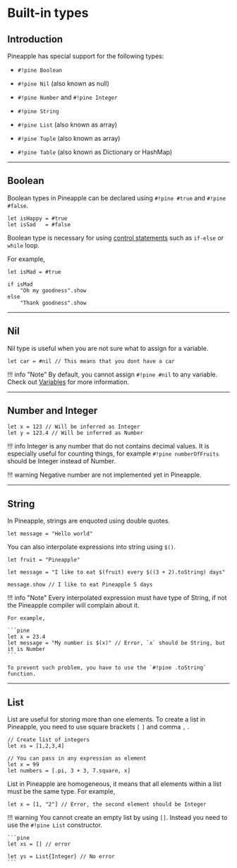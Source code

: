 # Built-in types

## Introduction

Pineapple has special support for the following types:

- `#!pine Boolean`

- `#!pine Nil` (also known as null)

- `#!pine Number` and `#!pine Integer` 

- `#!pine String`

- `#!pine List` (also known as array)

- `#!pine Tuple` (also known as array)

- `#!pine Table` (also known as Dictionary or HashMap)

---

## Boolean

Boolean types in Pineapple can be declared using `#!pine #true` and `#!pine #false`.  

```pine
let isHappy = #true
let isSad   = #false
```

Boolean type is necessary for using [control statements](./025-ControlFlowStatements.md) such as `if-else` or `while` loop.

For example,

```pine
let isMad = #true

if isMad 
    "Oh my goodness".show
else
    "Thank goodness".show
```

---

## Nil

Nil type is useful when you are not sure what to assign for a variable.

```pine
let car = #nil // This means that you dont have a car
```

!!! info "Note"
    By default, you cannot assign `#!pine #nil` to any variable. Check out [Variables](./020-Variables.md) for more information.

--- 

## Number and Integer

```pine
let x = 123 // Will be inferred as Integer
let y = 123.4 // Will be inferred as Number
```

!!! info
    Integer is any number that do not contains decimal values. It is especially useful for counting things, for example `#!pine numberOfFruits` should be Integer instead of Number.

!!! warning
    Negative number are not implemented yet in Pineapple.

--- 

## String

In Pineapple, strings are enquoted using double quotes.

```pine
let message = "Hello world"
```

You can also interpolate expressions into string using `$()`. 

```pine
let fruit = "Pineapple"

let message = "I like to eat $(fruit) every $((3 + 2).toString) days"

message.show // I like to eat Pineapple 5 days
```

!!! info "Note"
    Every interpolated expression must have type of String, if not the Pineapple compiler will complain about it.  

    For example,
    
    ```pine
    let x = 23.4
    let message = "My number is $(x)" // Error, `x` should be String, but it is Number
    ```

    To prevent such problem, you have to use the `#!pine .toString` function.
--- 

## List

List are useful for storing more than one elements. To create a list in Pineapple, you need to use square brackets `[` `]` and comma `,` .

```pine
// Create list of integers
let xs = [1,2,3,4]

// You can pass in any expression as element
let x = 99
let numbers = [.pi, 3 + 3, 7.square, x]
```

List in Pineapple are homogeneous, it means that all elements within a list must be the same type. For example,

```pine
let x = [1, "2"] // Error, the second element should be Integer
```

!!! warning
    You cannot create an empty list by using `[]`. Instead you need to use the `#!pine List` constructor.

    ```pine
    let xs = [] // error

    let ys = List{Integer} // No error
    ```
